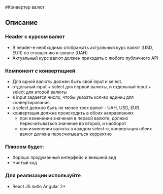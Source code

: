#Конвертер валют

<h2>
    Описание
</h2>
<h3>
    Header с курсом валют
</h3>
<ul>
    <li>
        В header-е необходимо отображать актуальный курс валют (USD, EUR) по отношению к гривне (UAH)
    </li>
    <li>
        Актуальный курс валют должен приходить с любого публичного API
    </li>
</ul>

<h3>
    Компонент с конвертацией
</h3>
<ul>
    <li>
        Для одной валюты должен быть свой input и select. 
    </li>
    <li>
        отдельный input + select для первой валюты, и отдельный input + select для второй валюты
    </li>
    <li>
        в input задается число, чтобы указать кол-во единиц для конвертирования
    </li>
    <li>
        в select должно быть не менее трех валют - UAH, USD, EUR.    
    </li>
    <li>
        конвертация должна происходить в обоих направлениях     
        <ul>
            <li>
                при изменении значения в первой валюте, должно пересчитываться значение во второй, и наоборот            
            </li>
            <li>
                при изменении валюты в каждом select-е, конвертация обеих валют должна пересчитываться корректно            
            </li>
        </ul>
    </li>
</ul>

<h3>
    Плюсом будет:
</h3>
<ul>
    <li>
        Хорошо продуманный интерфейс и внешний вид
    </li>
    <li>
        Чистый код
    </li>
</ul>
<h3>
    Для реализации используйте
</h3>
<ul>
    <li>
        React JS либо Angular 2+
    </li>
</ul>
